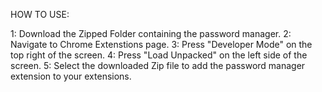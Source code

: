 HOW TO USE: 

1: Download the Zipped Folder containing the password manager.
2: Navigate to Chrome Extenstions page.
3: Press "Developer Mode" on the top right of the screen.
4: Press "Load Unpacked" on the left side of the screen.
5: Select the downloaded Zip file to add the password manager extension to your extensions.
